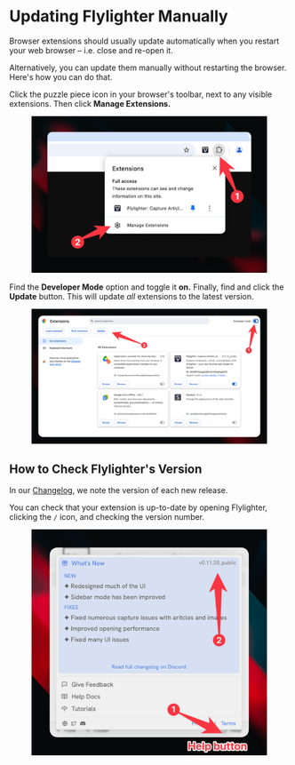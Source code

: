 # Updating Flylighter Manually

Browser extensions should usually update automatically when you restart your web browser – i.e. close and re-open it.

Alternatively, you can update them manually without restarting the browser. Here's how you can do that.

Click the puzzle piece icon in your browser's toolbar, next to any visible extensions. Then click **Manage Extensions.**

<figure><img src="../.gitbook/assets/CleanShot 2025-01-27 at 12.20.06@2x.png" alt=""><figcaption></figcaption></figure>

Find the **Developer Mode** option and toggle it **on.** Finally, find and click the **Update** button. This will update _all_ extensions to the latest version.

<figure><img src="../.gitbook/assets/CleanShot 2025-01-27 at 12.20.58@2x.png" alt=""><figcaption></figcaption></figure>

## How to Check Flylighter's Version

In our [Changelog](../about-flylighter/changelog.md), we note the version of each new release.

You can check that your extension is up-to-date by opening Flylighter, clicking the `/` icon, and checking the version number.

<figure><img src="../.gitbook/assets/CleanShot 2025-01-27 at 12.14.48@2x.png" alt=""><figcaption></figcaption></figure>
